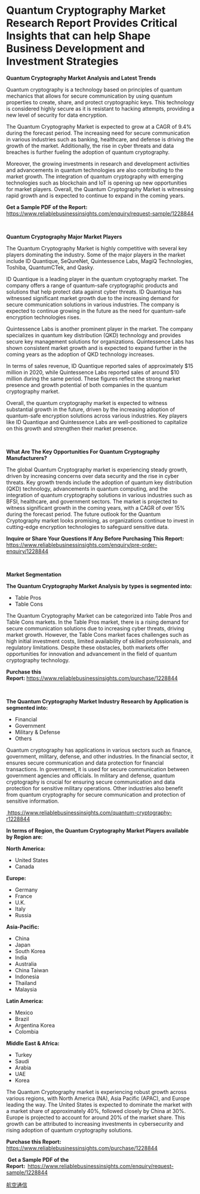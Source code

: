 <p><h1>Quantum Cryptography Market Research Report Provides Critical Insights that can help Shape Business Development and Investment Strategies</h1></p><p><strong>Quantum Cryptography Market Analysis and Latest Trends</strong></p>
<p><p>Quantum cryptography is a technology based on principles of quantum mechanics that allows for secure communication by using quantum properties to create, share, and protect cryptographic keys. This technology is considered highly secure as it is resistant to hacking attempts, providing a new level of security for data encryption.</p><p>The Quantum Cryptography Market is expected to grow at a CAGR of 9.4% during the forecast period. The increasing need for secure communication in various industries such as banking, healthcare, and defense is driving the growth of the market. Additionally, the rise in cyber threats and data breaches is further fueling the adoption of quantum cryptography.</p><p>Moreover, the growing investments in research and development activities and advancements in quantum technologies are also contributing to the market growth. The integration of quantum cryptography with emerging technologies such as blockchain and IoT is opening up new opportunities for market players. Overall, the Quantum Cryptography Market is witnessing rapid growth and is expected to continue to expand in the coming years.</p></p>
<p><strong>Get a Sample PDF of the Report:&nbsp;</strong> <a href="https://www.reliablebusinessinsights.com/enquiry/request-sample/1228844">https://www.reliablebusinessinsights.com/enquiry/request-sample/1228844</a></p>
<p>&nbsp;</p>
<p><strong>Quantum Cryptography Major Market Players</strong></p>
<p><p>The Quantum Cryptography Market is highly competitive with several key players dominating the industry. Some of the major players in the market include ID Quantique, SeQureNet, Quintessence Labs, MagiQ Technologies, Toshiba, QuantumCTek, and Qasky.</p><p>ID Quantique is a leading player in the quantum cryptography market. The company offers a range of quantum-safe cryptographic products and solutions that help protect data against cyber threats. ID Quantique has witnessed significant market growth due to the increasing demand for secure communication solutions in various industries. The company is expected to continue growing in the future as the need for quantum-safe encryption technologies rises.</p><p>Quintessence Labs is another prominent player in the market. The company specializes in quantum key distribution (QKD) technology and provides secure key management solutions for organizations. Quintessence Labs has shown consistent market growth and is expected to expand further in the coming years as the adoption of QKD technology increases.</p><p>In terms of sales revenue, ID Quantique reported sales of approximately $15 million in 2020, while Quintessence Labs reported sales of around $10 million during the same period. These figures reflect the strong market presence and growth potential of both companies in the quantum cryptography market.</p><p>Overall, the quantum cryptography market is expected to witness substantial growth in the future, driven by the increasing adoption of quantum-safe encryption solutions across various industries. Key players like ID Quantique and Quintessence Labs are well-positioned to capitalize on this growth and strengthen their market presence.</p></p>
<p>&nbsp;</p>
<p><strong>What Are The Key Opportunities For Quantum Cryptography Manufacturers?</strong></p>
<p><p>The global Quantum Cryptography market is experiencing steady growth, driven by increasing concerns over data security and the rise in cyber threats. Key growth trends include the adoption of quantum key distribution (QKD) technology, advancements in quantum computing, and the integration of quantum cryptography solutions in various industries such as BFSI, healthcare, and government sectors. The market is projected to witness significant growth in the coming years, with a CAGR of over 15% during the forecast period. The future outlook for the Quantum Cryptography market looks promising, as organizations continue to invest in cutting-edge encryption technologies to safeguard sensitive data.</p></p>
<p><strong>Inquire or Share Your Questions If Any Before Purchasing This Report:</strong> <a href="https://www.reliablebusinessinsights.com/enquiry/pre-order-enquiry/1228844">https://www.reliablebusinessinsights.com/enquiry/pre-order-enquiry/1228844</a></p>
<p>&nbsp;</p>
<p><strong>Market Segmentation</strong></p>
<p><strong>The Quantum Cryptography Market Analysis by types is segmented into:</strong></p>
<p><ul><li>Table Pros</li><li>Table Cons</li></ul></p>
<p><p>The Quantum Cryptography Market can be categorized into Table Pros and Table Cons markets. In the Table Pros market, there is a rising demand for secure communication solutions due to increasing cyber threats, driving market growth. However, the Table Cons market faces challenges such as high initial investment costs, limited availability of skilled professionals, and regulatory limitations. Despite these obstacles, both markets offer opportunities for innovation and advancement in the field of quantum cryptography technology.</p></p>
<p><strong>Purchase this Report:&nbsp;</strong><a href="https://www.reliablebusinessinsights.com/purchase/1228844">https://www.reliablebusinessinsights.com/purchase/1228844</a></p>
<p>&nbsp;</p>
<p><strong>The Quantum Cryptography Market Industry Research by Application is segmented into:</strong></p>
<p><ul><li>Financial</li><li>Government</li><li>Military & Defense</li><li>Others</li></ul></p>
<p><p>Quantum cryptography has applications in various sectors such as finance, government, military, defense, and other industries. In the financial sector, it ensures secure communication and data protection for financial transactions. In government, it is used for secure communication between government agencies and officials. In military and defense, quantum cryptography is crucial for ensuring secure communication and data protection for sensitive military operations. Other industries also benefit from quantum cryptography for secure communication and protection of sensitive information.</p></p>
<p><a href="https://www.reliablebusinessinsights.com/quantum-cryptography-r1228844">&nbsp;https://www.reliablebusinessinsights.com/quantum-cryptography-r1228844</a></p>
<p><strong>In terms of Region, the Quantum Cryptography Market Players available by Region are:</strong></p>
<p>
    <p> <strong> North America: </strong>
        <ul>
            <li>United States</li>
            <li>Canada</li>
        </ul>
        </p> 
    <p> <strong> Europe: </strong>
        <ul>
            <li>Germany</li>
            <li>France</li>
            <li>U.K.</li>
            <li>Italy</li>
            <li>Russia</li>
        </ul>
        </p> 
    <p> <strong> Asia-Pacific: </strong>
        <ul>
            <li>China</li>
            <li>Japan</li>
            <li>South Korea</li>
            <li>India</li>
            <li>Australia</li>
            <li>China Taiwan</li>
            <li>Indonesia</li>
            <li>Thailand</li>
            <li>Malaysia</li>
        </ul>
        </p> 
    <p> <strong> Latin America: </strong>
        <ul>
            <li>Mexico</li>
            <li>Brazil</li>
            <li>Argentina Korea</li>
            <li>Colombia</li>
        </ul>
        </p> 
    <p> <strong> Middle East & Africa: </strong>
        <ul>
            <li>Turkey</li>
            <li>Saudi</li>
            <li>Arabia</li>
            <li>UAE</li>
            <li>Korea</li>
        </ul>
    </p>
    </p>
<p><p>The Quantum Cryptography market is experiencing robust growth across various regions, with North America (NA), Asia Pacific (APAC), and Europe leading the way. The United States is expected to dominate the market with a market share of approximately 40%, followed closely by China at 30%. Europe is projected to account for around 20% of the market share. This growth can be attributed to increasing investments in cybersecurity and rising adoption of quantum cryptography solutions.</p></p>
<p><strong>Purchase this Report: </strong><a href="https://www.reliablebusinessinsights.com/purchase/1228844">https://www.reliablebusinessinsights.com/purchase/1228844</a></p>
<p>&nbsp;<strong>Get a Sample PDF of the Report:&nbsp;&nbsp;</strong><a href="https://www.reliablebusinessinsights.com/enquiry/request-sample/1228844">https://www.reliablebusinessinsights.com/enquiry/request-sample/1228844</a></p>
<p><strong></strong></p>
<p><p><a href="https://github.com/SantosDicki04/Market-Research-Report-List-3/blob/main/140796933533.md">航空通信</a></p></p>
